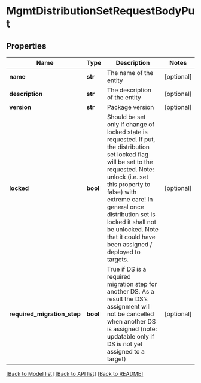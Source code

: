 # MgmtDistributionSetRequestBodyPut

## Properties
Name | Type | Description | Notes
------------ | ------------- | ------------- | -------------
**name** | **str** | The name of the entity | [optional] 
**description** | **str** | The description of the entity | [optional] 
**version** | **str** | Package version | [optional] 
**locked** | **bool** | Should be set only if change of locked state is requested. If put, the distribution set locked flag will be set to the requested. Note: unlock (i.e. set this property to false) with extreme care! In general once distribution set is locked it shall not be unlocked. Note that it could have been assigned / deployed to targets. | [optional] 
**required_migration_step** | **bool** | True if DS is a required migration step for another DS. As a result the DS’s assignment will not be cancelled when another DS is assigned (note: updatable only if DS is not yet assigned to a target) | [optional] 

[[Back to Model list]](../README.md#documentation-for-models) [[Back to API list]](../README.md#documentation-for-api-endpoints) [[Back to README]](../README.md)

